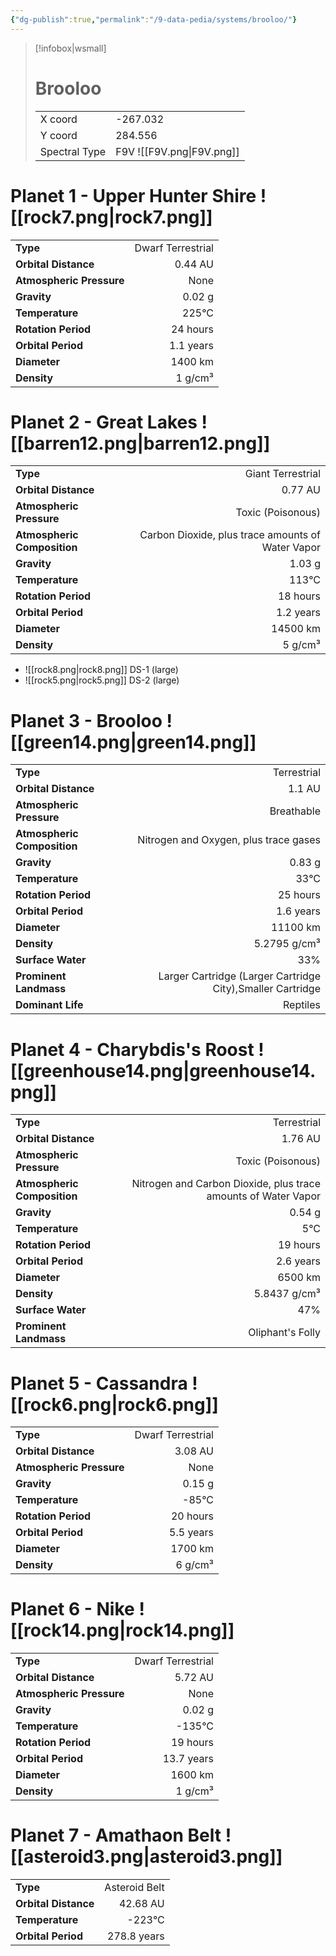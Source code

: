 ```yaml
---
{"dg-publish":true,"permalink":"/9-data-pedia/systems/brooloo/"}
---
```


> [!infobox|wsmall]
> # Brooloo
> | | |
> | - | - |
> | X coord | -267.032 |
> | Y coord| 284.556 |
> | Spectral Type | F9V ![[F9V.png\|F9V.png]] |

# Planet 1 - Upper Hunter Shire ![[rock7.png\|rock7.png]]
|                             |                           |
| --------------------------- | -------------------------:|
| **Type**                    |             Dwarf Terrestrial |
| **Orbital Distance**        |   0.44 AU |
| **Atmospheric Pressure**    |       None |
| **Gravity**                 |        0.02 g |
| **Temperature**             |    225°C |
| **Rotation Period**         |  24 hours |
| **Orbital Period** | 1.1 years |
| **Diameter**                |      1400 km | 
| **Density**                 |    1 g/cm³ |





# Planet 2 - Great Lakes ![[barren12.png\|barren12.png]]
|                             |                           |
| --------------------------- | -------------------------:|
| **Type**                    |             Giant Terrestrial |
| **Orbital Distance**        |   0.77 AU |
| **Atmospheric Pressure**    |       Toxic (Poisonous) |
| **Atmospheric Composition** |      Carbon Dioxide, plus trace amounts of Water Vapor |
| **Gravity**                 |        1.03 g |
| **Temperature**             |    113°C |
| **Rotation Period**         |  18 hours |
| **Orbital Period** | 1.2 years |
| **Diameter**                |      14500 km | 
| **Density**                 |    5 g/cm³ |



- ![[rock8.png\|rock8.png]] DS-1 (large)
- ![[rock5.png\|rock5.png]] DS-2 (large)


# Planet 3 - Brooloo ![[green14.png\|green14.png]]
|                             |                           |
| --------------------------- | -------------------------:|
| **Type**                    |             Terrestrial |
| **Orbital Distance**        |   1.1 AU |
| **Atmospheric Pressure**    |       Breathable |
| **Atmospheric Composition** |      Nitrogen and Oxygen, plus trace gases |
| **Gravity**                 |        0.83 g |
| **Temperature**             |    33°C |
| **Rotation Period**         |  25 hours |
| **Orbital Period** | 1.6 years |
| **Diameter**                |      11100 km | 
| **Density**                 |    5.2795 g/cm³ |
| **Surface Water**           |           33% | 
| **Prominent Landmass**      |         Larger Cartridge (Larger Cartridge City),Smaller Cartridge | 
| **Dominant Life**           |         Reptiles |





# Planet 4 - Charybdis's Roost ![[greenhouse14.png\|greenhouse14.png]]
|                             |                           |
| --------------------------- | -------------------------:|
| **Type**                    |             Terrestrial |
| **Orbital Distance**        |   1.76 AU |
| **Atmospheric Pressure**    |       Toxic (Poisonous) |
| **Atmospheric Composition** |      Nitrogen and Carbon Dioxide, plus trace amounts of Water Vapor |
| **Gravity**                 |        0.54 g |
| **Temperature**             |    5°C |
| **Rotation Period**         |  19 hours |
| **Orbital Period** | 2.6 years |
| **Diameter**                |      6500 km | 
| **Density**                 |    5.8437 g/cm³ |
| **Surface Water**           |           47% | 
| **Prominent Landmass**      |         Oliphant's Folly | 





# Planet 5 - Cassandra ![[rock6.png\|rock6.png]]
|                             |                           |
| --------------------------- | -------------------------:|
| **Type**                    |             Dwarf Terrestrial |
| **Orbital Distance**        |   3.08 AU |
| **Atmospheric Pressure**    |       None |
| **Gravity**                 |        0.15 g |
| **Temperature**             |    -85°C |
| **Rotation Period**         |  20 hours |
| **Orbital Period** | 5.5 years |
| **Diameter**                |      1700 km | 
| **Density**                 |    6 g/cm³ |





# Planet 6 - Nike ![[rock14.png\|rock14.png]]
|                             |                           |
| --------------------------- | -------------------------:|
| **Type**                    |             Dwarf Terrestrial |
| **Orbital Distance**        |   5.72 AU |
| **Atmospheric Pressure**    |       None |
| **Gravity**                 |        0.02 g |
| **Temperature**             |    -135°C |
| **Rotation Period**         |  19 hours |
| **Orbital Period** | 13.7 years |
| **Diameter**                |      1600 km | 
| **Density**                 |    1 g/cm³ |





# Planet 7 - Amathaon Belt ![[asteroid3.png\|asteroid3.png]]
|                             |                           |
| --------------------------- | -------------------------:|
| **Type**                    |             Asteroid Belt |
| **Orbital Distance**        |   42.68 AU |
| **Temperature**             |    -223°C |
| **Orbital Period** | 278.8 years |





